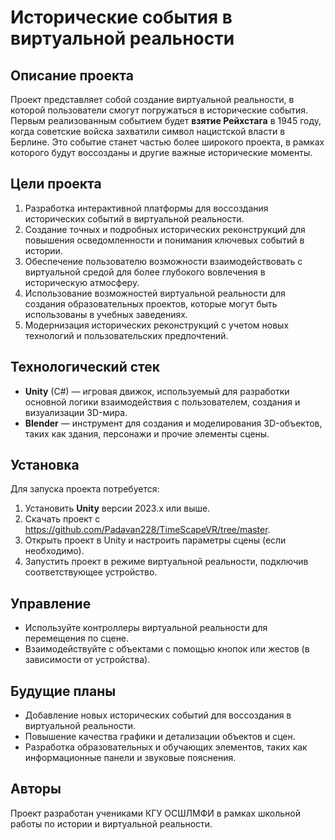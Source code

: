 # Исторические события в виртуальной реальности

## Описание проекта

Проект представляет собой создание виртуальной реальности, в которой пользователи смогут погружаться в исторические события. Первым реализованным событием будет **взятие Рейхстага** в 1945 году, когда советские войска захватили символ нацистской власти в Берлине. Это событие станет частью более широкого проекта, в рамках которого будут воссозданы и другие важные исторические моменты.

## Цели проекта

1. Разработка интерактивной платформы для воссоздания исторических событий в виртуальной реальности.
2. Создание точных и подробных исторических реконструкций для повышения осведомленности и понимания ключевых событий в истории.
3. Обеспечение пользователю возможности взаимодействовать с виртуальной средой для более глубокого вовлечения в историческую атмосферу.
4. Использование возможностей виртуальной реальности для создания образовательных проектов, которые могут быть использованы в учебных заведениях.
5. Модернизация исторических реконструкций с учетом новых технологий и пользовательских предпочтений.

## Технологический стек

- **Unity** (C#) — игровая движок, используемый для разработки основной логики взаимодействия с пользователем, создания и визуализации 3D-мира.
- **Blender** — инструмент для создания и моделирования 3D-объектов, таких как здания, персонажи и прочие элементы сцены.

## Установка

Для запуска проекта потребуется:

1. Установить **Unity** версии 2023.x или выше.
2. Скачать проект с https://github.com/Padavan228/TimeScapeVR/tree/master.
3. Открыть проект в Unity и настроить параметры сцены (если необходимо).
4. Запустить проект в режиме виртуальной реальности, подключив соответствующее устройство.

## Управление

- Используйте контроллеры виртуальной реальности для перемещения по сцене.
- Взаимодействуйте с объектами с помощью кнопок или жестов (в зависимости от устройства).

## Будущие планы

- Добавление новых исторических событий для воссоздания в виртуальной реальности.
- Повышение качества графики и детализации объектов и сцен.
- Разработка образовательных и обучающих элементов, таких как информационные панели и звуковые пояснения.

## Авторы

Проект разработан учениками КГУ ОСШЛМФИ в рамках школьной работы по истории и виртуальной реальности.
